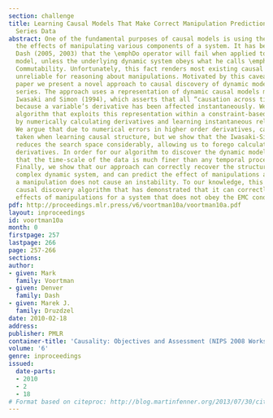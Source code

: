 ```yaml
---
section: challenge
title: Learning Causal Models That Make Correct Manipulation Predictions With Time
  Series Data
abstract: One of the fundamental purposes of causal models is using them to predict
  the effects of manipulating various components of a system. It has been argued by
  Dash (2005, 2003) that the \emphDo operator will fail when applied to an equilibrium
  model, unless the underlying dynamic system obeys what he calls \emphEquilibration-Manipulation
  Commutability. Unfortunately, this fact renders most existing causal discovery algorithms
  unreliable for reasoning about manipulations. Motivated by this caveat, in this
  paper we present a novel approach to causal discovery of dynamic models from time
  series. The approach uses a representation of dynamic causal models motivated by
  Iwasaki and Simon (1994), which asserts that all “causation across time” occurs
  because a variable’s derivative has been affected instantaneously. We present an
  algorithm that exploits this representation within a constraint-based learning framework
  by numerically calculating derivatives and learning instantaneous relationships.
  We argue that due to numerical errors in higher order derivatives, care must be
  taken when learning causal structure, but we show that the Iwasaki-Simon representation
  reduces the search space considerably, allowing us to forego calculating many high-order
  derivatives. In order for our algorithm to discover the dynamic model, it is necessary
  that the time-scale of the data is much finer than any temporal process of the system.
  Finally, we show that our approach can correctly recover the structure of a fairly
  complex dynamic system, and can predict the effect of manipulations accurately when
  a manipulation does not cause an instability. To our knowledge, this is the first
  causal discovery algorithm that has demonstrated that it can correctly predict the
  effects of manipulations for a system that does not obey the EMC condition.
pdf: http://proceedings.mlr.press/v6/voortman10a/voortman10a.pdf
layout: inproceedings
id: voortman10a
month: 0
firstpage: 257
lastpage: 266
page: 257-266
sections: 
author:
- given: Mark
  family: Voortman
- given: Denver
  family: Dash
- given: Marek J.
  family: Druzdzel
date: 2010-02-18
address: 
publisher: PMLR
container-title: 'Causality: Objectives and Assessment (NIPS 2008 Workshop)'
volume: '6'
genre: inproceedings
issued:
  date-parts:
  - 2010
  - 2
  - 18
# Format based on citeproc: http://blog.martinfenner.org/2013/07/30/citeproc-yaml-for-bibliographies/
---
```

